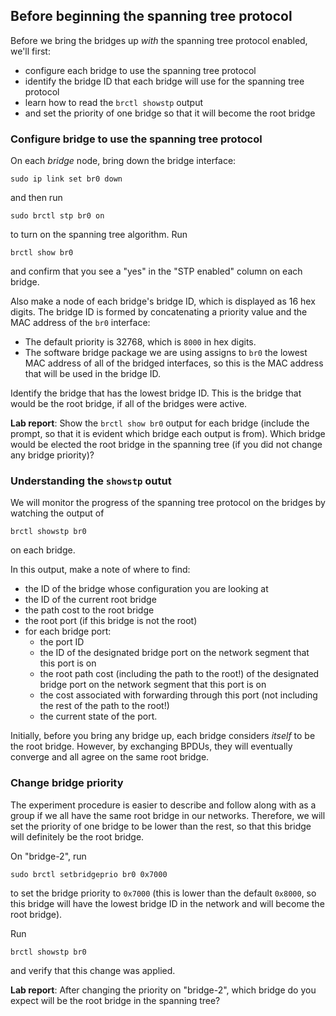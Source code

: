 ## Before beginning the spanning tree protocol

Before we bring the bridges up _with_ the spanning tree protocol enabled, we'll first:

* configure each bridge to use the spanning tree protocol
* identify the bridge ID that each bridge will use for the spanning tree protocol
* learn how to read the `brctl showstp` output
* and set the priority of one bridge so that it will become the root bridge


### Configure bridge to use the spanning tree protocol

On each _bridge_ node, bring down the bridge interface:

```
sudo ip link set br0 down
```

and then run

```
sudo brctl stp br0 on
```

to turn on the spanning tree algorithm. Run

```
brctl show br0
```

and confirm that you see a "yes" in the "STP enabled" column on each bridge.


Also make a node of each bridge's bridge ID, which is displayed as 16 hex digits. The bridge ID is formed by concatenating a priority value and the MAC address of the `br0` interface:

* The default priority is 32768, which is `8000` in hex digits.
* The software bridge package we are using assigns to `br0` the lowest MAC address of all of the bridged interfaces, so this is the MAC address that will be used in the bridge ID.

Identify the bridge that has the lowest bridge ID. This is the bridge that would be the root bridge, if all of the bridges were active.


**Lab report**: Show the `brctl show br0` output for each bridge (include the prompt, so that it is evident which bridge each output is from). Which bridge would be elected the root bridge in the spanning tree (if you did not change any bridge priority)?

### Understanding the `showstp` outut

We will monitor the progress of the spanning tree protocol on the bridges by watching the output of 

```
brctl showstp br0
```

on each bridge. 

In this output, make a note of where to find:

* the ID of the bridge whose configuration you are looking at
* the ID of the current root bridge
* the path cost to the root bridge 
* the root port (if this bridge is not the root)
* for each bridge port: 
  * the port ID
  * the ID of the designated bridge port on the network segment that this port is on
  * the root path cost (including the path to the root!) of the designated bridge port on the network segment that this port is on
  * the cost associated with forwarding through this port (not including the rest of the path to the root!)
  * the current state of the port.

Initially, before you bring any bridge up, each bridge considers *itself* to be the root bridge. However, by exchanging BPDUs, they will eventually converge and all agree on the same root bridge.


### Change bridge priority

The experiment procedure is easier to describe and follow along with as a group if we all have the same root bridge in our networks. Therefore, we will set the priority of one bridge to be lower than the rest, so that this bridge will definitely be the root bridge.

On "bridge-2", run

```
sudo brctl setbridgeprio br0 0x7000
```

to set the bridge priority to `0x7000` (this is lower than the default `0x8000`, so this bridge will have the lowest bridge ID in the network and will become the root bridge).

Run 


```
brctl showstp br0
```

and verify that this change was applied.

**Lab report**: After changing the priority on "bridge-2", which bridge do you expect will be the root bridge in the spanning tree?